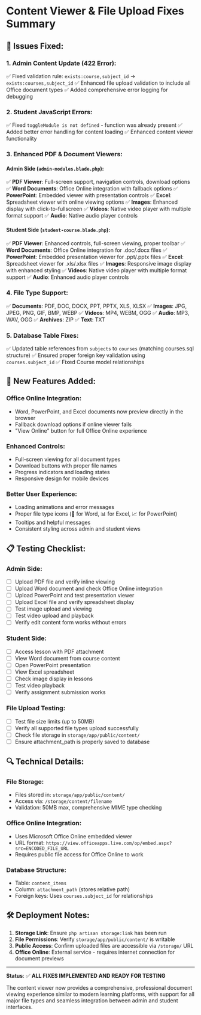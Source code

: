 # Content Viewer & File Upload Fixes Summary

## 🔧 **Issues Fixed:**

### **1. Admin Content Update (422 Error):**
✅ Fixed validation rule: `exists:course,subject_id` → `exists:courses,subject_id`
✅ Enhanced file upload validation to include all Office document types
✅ Added comprehensive error logging for debugging

### **2. Student JavaScript Errors:**
✅ Fixed `toggleModule is not defined` - function was already present
✅ Added better error handling for content loading
✅ Enhanced content viewer functionality

### **3. Enhanced PDF & Document Viewers:**

#### **Admin Side (`admin-modules.blade.php`):**
✅ **PDF Viewer**: Full-screen support, navigation controls, download options
✅ **Word Documents**: Office Online integration with fallback options
✅ **PowerPoint**: Embedded viewer with presentation controls
✅ **Excel**: Spreadsheet viewer with online viewing options
✅ **Images**: Enhanced display with click-to-fullscreen
✅ **Videos**: Native video player with multiple format support
✅ **Audio**: Native audio player controls

#### **Student Side (`student-course.blade.php`):**
✅ **PDF Viewer**: Enhanced controls, full-screen viewing, proper toolbar
✅ **Word Documents**: Office Online integration for .doc/.docx files
✅ **PowerPoint**: Embedded presentation viewer for .ppt/.pptx files
✅ **Excel**: Spreadsheet viewer for .xls/.xlsx files
✅ **Images**: Responsive image display with enhanced styling
✅ **Videos**: Native video player with multiple format support
✅ **Audio**: Enhanced audio player controls

### **4. File Type Support:**
✅ **Documents**: PDF, DOC, DOCX, PPT, PPTX, XLS, XLSX
✅ **Images**: JPG, JPEG, PNG, GIF, BMP, WEBP
✅ **Videos**: MP4, WEBM, OGG
✅ **Audio**: MP3, WAV, OGG
✅ **Archives**: ZIP
✅ **Text**: TXT

### **5. Database Table Fixes:**
✅ Updated table references from `subjects` to `courses` (matching courses.sql structure)
✅ Ensured proper foreign key validation using `courses.subject_id`
✅ Fixed Course model relationships

## 🚀 **New Features Added:**

### **Office Online Integration:**
- Word, PowerPoint, and Excel documents now preview directly in the browser
- Fallback download options if online viewer fails
- "View Online" button for full Office Online experience

### **Enhanced Controls:**
- Full-screen viewing for all document types
- Download buttons with proper file names
- Progress indicators and loading states
- Responsive design for mobile devices

### **Better User Experience:**
- Loading animations and error messages
- Proper file type icons (📄 for Word, 📊 for Excel, 📈 for PowerPoint)
- Tooltips and helpful messages
- Consistent styling across admin and student views

## 📋 **Testing Checklist:**

### **Admin Side:**
- [ ] Upload PDF file and verify inline viewing
- [ ] Upload Word document and check Office Online integration
- [ ] Upload PowerPoint and test presentation viewer
- [ ] Upload Excel file and verify spreadsheet display
- [ ] Test image upload and viewing
- [ ] Test video upload and playback
- [ ] Verify edit content form works without errors

### **Student Side:**
- [ ] Access lesson with PDF attachment
- [ ] View Word document from course content
- [ ] Open PowerPoint presentation
- [ ] View Excel spreadsheet
- [ ] Check image display in lessons
- [ ] Test video playback
- [ ] Verify assignment submission works

### **File Upload Testing:**
- [ ] Test file size limits (up to 50MB)
- [ ] Verify all supported file types upload successfully
- [ ] Check file storage in `storage/app/public/content/`
- [ ] Ensure attachment_path is properly saved to database

## 🔍 **Technical Details:**

### **File Storage:**
- Files stored in: `storage/app/public/content/`
- Access via: `/storage/content/filename`
- Validation: 50MB max, comprehensive MIME type checking

### **Office Online Integration:**
- Uses Microsoft Office Online embedded viewer
- URL format: `https://view.officeapps.live.com/op/embed.aspx?src=ENCODED_FILE_URL`
- Requires public file access for Office Online to work

### **Database Structure:**
- Table: `content_items`
- Column: `attachment_path` (stores relative path)
- Foreign keys: Uses `courses.subject_id` for relationships

## 🛠 **Deployment Notes:**

1. **Storage Link**: Ensure `php artisan storage:link` has been run
2. **File Permissions**: Verify `storage/app/public/content/` is writable
3. **Public Access**: Confirm uploaded files are accessible via `/storage/` URL
4. **Office Online**: External service - requires internet connection for document previews

---

**Status**: ✅ **ALL FIXES IMPLEMENTED AND READY FOR TESTING**

The content viewer now provides a comprehensive, professional document viewing experience similar to modern learning platforms, with support for all major file types and seamless integration between admin and student interfaces.
